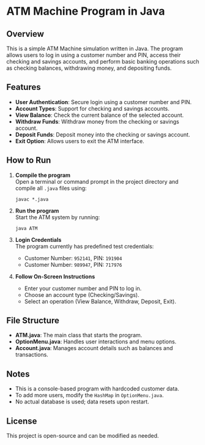 # ATM Machine Program in Java

## Overview
This is a simple ATM Machine simulation written in Java. The program allows users to log in using a customer number and PIN, access their checking and savings accounts, and perform basic banking operations such as checking balances, withdrawing money, and depositing funds.

## Features
- **User Authentication**: Secure login using a customer number and PIN.
- **Account Types**: Support for checking and savings accounts.
- **View Balance**: Check the current balance of the selected account.
- **Withdraw Funds**: Withdraw money from the checking or savings account.
- **Deposit Funds**: Deposit money into the checking or savings account.
- **Exit Option**: Allows users to exit the ATM interface.

## How to Run
1. **Compile the program**  
   Open a terminal or command prompt in the project directory and compile all `.java` files using:
   ```
   javac *.java
   ```

2. **Run the program**  
   Start the ATM system by running:
   ```
   java ATM
   ```

3. **Login Credentials**  
   The program currently has predefined test credentials:
   - Customer Number: `952141`, PIN: `191904`
   - Customer Number: `989947`, PIN: `717976`

4. **Follow On-Screen Instructions**  
   - Enter your customer number and PIN to log in.
   - Choose an account type (Checking/Savings).
   - Select an operation (View Balance, Withdraw, Deposit, Exit).

## File Structure
- **ATM.java**: The main class that starts the program.
- **OptionMenu.java**: Handles user interactions and menu options.
- **Account.java**: Manages account details such as balances and transactions.

## Notes
- This is a console-based program with hardcoded customer data.
- To add more users, modify the `HashMap` in `OptionMenu.java`.
- No actual database is used; data resets upon restart.

## License
This project is open-source and can be modified as needed.


